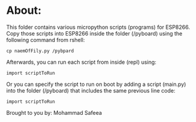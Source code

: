 # About:
This folder contains various micropython scripts (programs) for ESP8266.
Copy those scripts into ESP8266 inside the folder (/pyboard) using the following command from rshell:

`cp naemOfFily.py /pybpard`

Afterwards, you can run each script from inside (repl) using:

`import scriptToRun`

Or you can specify the script to run on boot by adding a script (main.py) into the folder (/pyboard) that includes the same previous line code:

`import scriptToRun`

Brought to you by: Mohammad Safeea

